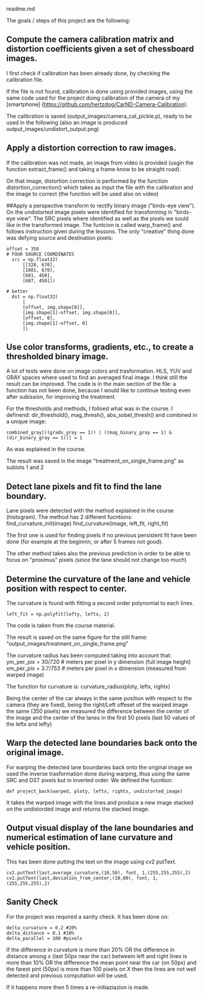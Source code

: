 readme.md

The goals / steps of this project are the following:

## Compute the camera calibration matrix and distortion coefficients given a set of chessboard images.

I first check if calibration has been already done, by checking the calibration file.

If the file is not found, calibration is done using provided images, using the same code used for the project doing calibration of the camera of my [smartphone] (https://github.com/hertzdog/CarND-Camera-Calibration).

The calibration is saved (output_images/camera_cal_pickle.p), ready to be used in the following (also an image is produced output_images/undistort_output.png)


## Apply a distortion correction to raw images.
If the calibration was not made, an image from video is provided (usgin the function extract_frame() and taking a frame know to be straight road).

On that image, distortion correction is performed by the function distortion_correction() which takes as input the file with the calibration and the image to correct (the function will be used also on video)

##Apply a perspective transform to rectify binary image ("birds-eye view").
On the undistorted image pixels were identified for transforming in "birds-eye view".
The SRC pixels where identified as well as the pixels we sould like in the transformed image.
The funtcion is called warp_frame() and follows instruction given during the lessons.
The only "creative" thing done was defying source and destination pixels:
```
offset = 350
# FOUR SOURCE COORDINATES
  src = np.float32(
      [[328, 670],
      [1081, 670],
      [601, 450],
      [687, 450]])

# better
  dst = np.float32(
      [
      [offset, img.shape[0]],
      [img.shape[1]-offset, img.shape[0]],
      [offset, 0],
      [img.shape[1]-offset, 0]
      ])
```


## Use color transforms, gradients, etc., to create a thresholded binary image.

A lot of tests were done on image colors and trasformation. HLS, YUV and GRAY spaces where used to find an averaged final image.
I think still the result can be improved. The code is in the main section of the file: a function has not been done, because I would like to continue testing even after subission, for improving the treatment.

For the thresholds and methods, I folloed what was in the course. I definend:
dir_threshold(), mag_thresh(), abs_sobel_thresh() and combined in a unique image:
```
combined_gray[((gradx_gray == 1)) | ((mag_binary_gray == 1) & (dir_binary_gray == 1))] = 1
```
As was explained in the course.

The result was saved in the image "treatment_on_single_frame.png" as sublots 1 and 2


## Detect lane pixels and fit to find the lane boundary.

Lane pixels were detected with the method explained in the course (histogram).
The method has 2 different fucntions:
find_curvature_init(image)
find_curvature(image, left_fit, right_fit)

The first one is used for finding pixels if no previous persistent fit have been done (for example at the beginnin, or after 5 frames not good).

The other method takes also the previous prediction in order to be able to focus on "proximus" pixels (since the lane should not change too much)


## Determine the curvature of the lane and vehicle position with respect to center.
The curvature is found with fitting a second order polynomial to each lines.
```
left_fit = np.polyfit(lefty, leftx, 2)
```

The code is taken from the course material.

The result is saved on the same figure for the still frame: "output_images/treatment_on_single_frame.png"

The curvature radius has been computed taking into account that:
ym_per_pix = 30/720 # meters per pixel in y dimension (full image height)
xm_per_pix = 3.7/753 # meters per pixel in x dimension (measured from warped image)

The function for curvature is: curvature_radius(ploty, leftx, rightx)

Being the center of the car always in the same position with respect to the camera (they are fixed), being the right/Left offeset of the warped image the same (350 pixels) we measured the difference between the center of the image and the center of the lanes in the first 50 pixels (last 50 values of the leftx and lefty)


## Warp the detected lane boundaries back onto the original image.

For warping the detected lane boundaries back onto the original image we used the inverse trasformation done during warping, thus using the same SRC and DST pixels but in inverted order.
We defined the fucntion:
```
def project_back(warped, ploty, leftx, rightx, undistorted_image)
```
It takes the warped image with the lines and produce a new image stacked on the undistorded image and returns the stacked image.  

## Output visual display of the lane boundaries and numerical estimation of lane curvature and vehicle position.

This has been done putting the text on the image using cv2 putText.

```
cv2.putText(last,average_curvature,(10,50), font, 1,(255,255,255),2)
cv2.putText(last,deviation_from_center,(10,80), font, 1,(255,255,255),2)
```


## Sanity Check

For the project was required a sanity check. It has been done on:
```
delta_curvature = 0.2 #20%
delta_distance = 0.1 #10%
delta_parallel = 100 #pixels
```

If the difference in curvature is more than 20% OR the difference in distance among x (last 50px near the car) betweein left and right lines is more than 10% OR the difference the mean point near the car (on 50px) and the farest pint (50px) is more than 100 pixels on X then the lines are not well detected and previous computation will be used.

If it happens more then 5 times a re-initiaziazion is made.
